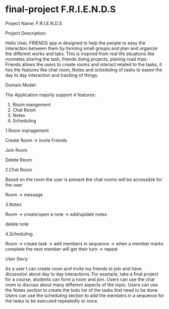 # final-project F.R.I.E.N.D.S

Project Name: F.R.I.E.N.D.S 

Project Description:

  Hello User, FRIENDS app is designed to help the people to easy the interaction between them by forming small groups and plan and organize the different works and taks. This is inspired from real life situations like roomates sharing the task, friends doing projects, planing road trips. Friends allows the users to create rooms and interact related to the tasks, it has the features like chat room, Notes and scheduling of tasks to easen the day to day interaction and tracking of things. 
  
Domain Model:

The Application majorly support 4 features:
1. Room mangement
2. Chat Room
3. Notes
4. Scheduling 


1.Room management

Create Room -> Invite Friends 

Join Room

Delete Room


2.Chat Room

Based on the room the user is present the chat rooms will be accessible for the user

Room -> message 

3.Notes

Room -> create/open a note -> add/update notes

delete note

4.Scheduling

Room -> create task -> add members in sequence -> when a member marks complete the next member will get their turn -> repeat



User Story:
 
 As a user I can create room and invite my friends to join and have dicusssion about day to day interactions. For example, take a final project for a course, students can form a room and join. Users can use the chat room to discuss about many different aspects of the topic. Users can use the Notes section to create the todo list of the tasks that need to be done. Users can use the scheduling section to add the members in a sequence for the tasks to be executed repeatedly or once.
 
 
 

